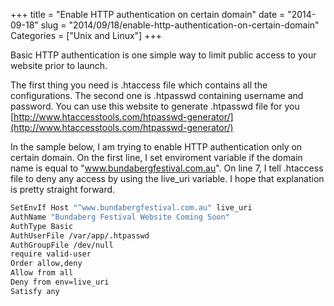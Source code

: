 +++
title = "Enable HTTP authentication on certain domain"
date = "2014-09-18"
slug = "2014/09/18/enable-http-authentication-on-certain-domain"
Categories = ["Unix and Linux"]
+++

Basic HTTP authentication is one simple way to limit public access to your website prior to launch. 

The first thing you need is .htaccess file which contains all the configurations. The second one is .htpasswd containing username and password. You can use this website to generate .htpasswd file for you [http://www.htaccesstools.com/htpasswd-generator/](http://www.htaccesstools.com/htpasswd-generator/)

In the sample below, I am trying to enable HTTP authentication only on certain domain. On the first line, I set enviroment variable if the domain name is equal to "www.bundabergfestival.com.au". On line 7, I tell .htaccess file to deny any access by using the live_uri variable. I hope that explanation is pretty straight forward.

``` bash
SetEnvIf Host "^www.bundabergfestival.com.au" live_uri
AuthName "Bundaberg Festival Website Coming Soon"
AuthType Basic
AuthUserFile /var/app/.htpasswd
AuthGroupFile /dev/null
require valid-user
Order allow,deny
Allow from all
Deny from env=live_uri
Satisfy any
```
